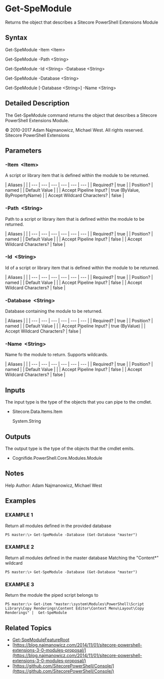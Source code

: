 # Get-SpeModule

Returns the object that describes a Sitecore PowerShell Extensions Module

## Syntax

Get-SpeModule -Item &lt;Item&gt;

Get-SpeModule -Path &lt;String&gt;

Get-SpeModule -Id &lt;String&gt; -Database &lt;String&gt;

Get-SpeModule -Database &lt;String&gt;

Get-SpeModule \[-Database &lt;String&gt;\] -Name &lt;String&gt;

## Detailed Description

The Get-SpeModule command returns the object that describes a Sitecore PowerShell Extensions Module.

© 2010-2017 Adam Najmanowicz, Michael West. All rights reserved. Sitecore PowerShell Extensions

## Parameters

### -Item  &lt;Item&gt;

A script or library item that is defined within the module to be returned.

| Aliases |  |
| --- | --- | --- | --- | --- | --- |
| Required? | true |
| Position? | named |
| Default Value |  |
| Accept Pipeline Input? | true \(ByValue, ByPropertyName\) |
| Accept Wildcard Characters? | false |

### -Path  &lt;String&gt;

Path to a script or library item that is defined within the module to be returned.

| Aliases |  |
| --- | --- | --- | --- | --- | --- |
| Required? | true |
| Position? | named |
| Default Value |  |
| Accept Pipeline Input? | false |
| Accept Wildcard Characters? | false |

### -Id  &lt;String&gt;

Id of a script or library item that is defined within the module to be returned.

| Aliases |  |
| --- | --- | --- | --- | --- | --- |
| Required? | true |
| Position? | named |
| Default Value |  |
| Accept Pipeline Input? | false |
| Accept Wildcard Characters? | false |

### -Database  &lt;String&gt;

Database containing the module to be returned.

| Aliases |  |
| --- | --- | --- | --- | --- | --- |
| Required? | true |
| Position? | named |
| Default Value |  |
| Accept Pipeline Input? | true \(ByValue\) |
| Accept Wildcard Characters? | false |

### -Name  &lt;String&gt;

Name fo the module to return. Supports wildcards.

| Aliases |  |
| --- | --- | --- | --- | --- | --- |
| Required? | true |
| Position? | named |
| Default Value |  |
| Accept Pipeline Input? | false |
| Accept Wildcard Characters? | false |

## Inputs

The input type is the type of the objects that you can pipe to the cmdlet.

* Sitecore.Data.Items.Item

  System.String 

## Outputs

The output type is the type of the objects that the cmdlet emits.

* Cognifide.PowerShell.Core.Modules.Module 

## Notes

Help Author: Adam Najmanowicz, Michael West

## Examples

### EXAMPLE 1

Return all modules defined in the provided database

```text
PS master:\> Get-SpeModule -Database (Get-Database "master")
```

### EXAMPLE 2

Return all modules defined in the master database Matching the "Content\*" wildcard

```text
PS master:\> Get-SpeModule -Database (Get-Database "master")
```

### EXAMPLE 3

Return the module the piped script belongs to

```text
PS master:\> Get-item "master:\system\Modules\PowerShell\Script Library\Copy Renderings\Content Editor\Context Menu\Layout\Copy Renderings" |  Get-SpeModule
```

## Related Topics

* [Get-SpeModuleFeatureRoot](get-spemodulefeatureroot.md)
* [https://blog.najmanowicz.com/2014/11/01/sitecore-powershell-extensions-3-0-modules-proposal/](https://blog.najmanowicz.com/2014/11/01/sitecore-powershell-extensions-3-0-modules-proposal/) 
* [https://github.com/SitecorePowerShell/Console/](https://github.com/SitecorePowerShell/Console/) 


